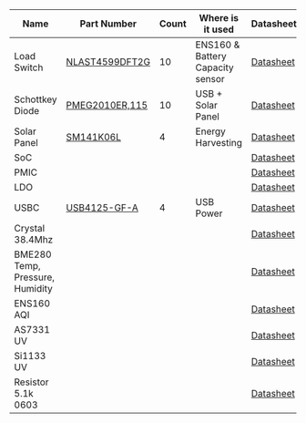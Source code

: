 |Name | Part Number         | Count | Where is it used | Datasheet |  Total Cost |
|-----|--------------|---|----|------------------|--|
|Load Switch|  [NLAST4599DFT2G](https://www.digikey.com/en/products/detail/onsemi/NLAST4599DFT2G/920177) | 10  | ENS160 & Battery Capacity sensor | [Datasheet](https://www.onsemi.com/pdf/datasheet/nlast4599-d.pdf) ||
|Schottkey Diode| [PMEG2010ER,115](https://www.digikey.com/en/products/detail/nexperia-usa-inc/PMEG2010ER-115/2119861)  | 10 |  USB + Solar Panel  | [Datasheet](https://assets.nexperia.com/documents/data-sheet/PMEG2010ER.pdf)    ||
|Solar Panel| [SM141K06L](https://www.digikey.com/en/products/detail/anysolar-ltd/SM141K06L/9990462)  | 4 |  Energy Harvesting  | [Datasheet](https://waf-e.dubudisk.com/anysolar.dubuplus.com/techsupport@anysolar.biz/O18Ae0C/DubuDisk/www/Gen3/SM141K06L%20DATA%20SHEET%20202007.pdf)    ||
|SoC| []()  |  |    | [Datasheet]()    ||
|PMIC| []()  |  |    | [Datasheet]()    ||
|LDO| []()  |  |    | [Datasheet]()    ||
|USBC| [USB4125-GF-A](https://www.digikey.com/en/products/detail/gct/USB4125-GF-A/13547388)  | 4 |  USB Power  | [Datasheet](https://mm.digikey.com/Volume0/opasdata/d220001/medias/docus/5561/USB4125%20-%20Product%20Drawing.pdf)    ||
|Crystal 38.4Mhz| []()  |  |    | [Datasheet]()    ||
|BME280 Temp, Pressure, Humidity| []()  |  |    | [Datasheet]()    ||
|ENS160 AQI| []()  |  |    | [Datasheet]()    ||
|AS7331 UV| []()  |  |    | [Datasheet]()    ||
|Si1133 UV| []()  |  |    | [Datasheet]()    ||
|Resistor 5.1k 0603| []()  |  |    | [Datasheet]()    ||
